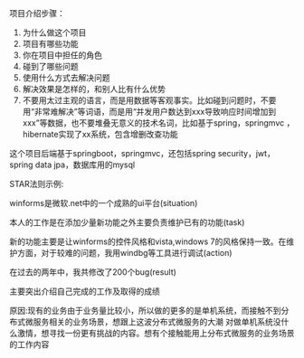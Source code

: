 项目介绍步骤：  
1. 为什么做这个项目  
2. 项目有哪些功能  
3. 你在项目中担任的角色  
4. 碰到了哪些问题  
5. 使用什么方式去解决问题  
6. 解决效果是怎样的，和别人比有什么优势  
7. 不要用太过主观的语言，而是用数据等客观事实。比如碰到问题时，不要用“非常难解决”等词语，而是用“并发用户数达到xxx导致响应时间增加到xxx”等数据，也不要堆叠无意义的技术名词，比如基于spring，springmvc
，hibernate实现了xx系统，包含增删改查功能  

这个项目后端基于springboot，springmvc，还包括spring security，jwt，spring data jpa，数据库用的mysql  

STAR法则示例:  

winforms是微软.net中的一个成熟的ui平台(situation)  

本人的工作是在添加少量新功能之外主要负责维护已有的功能(task)  

新的功能主要是让winforms的控件风格和vista,windows 7的风格保持一致。在维护方面，对于较难的问题，我用windbg等工具进行调试(action)  

在过去的两年中，我共修改了200个bug(result)  

主要突出介绍自己完成的工作及取得的成绩  

原因:现有的业务由于业务量比较小，所以做的更多的是单机系统，而接触不到分布式微服务相关的业务场景，想跟上这波分布式微服务的大潮
对做单机系统没什么激情，想寻找一份更有挑战的内容。想有个接触能用上分布式微服务的业务场景的工作内容